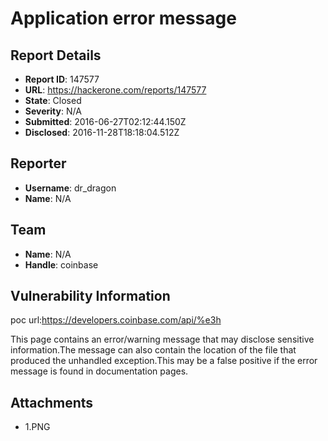 # Application error message

## Report Details
- **Report ID**: 147577
- **URL**: https://hackerone.com/reports/147577
- **State**: Closed
- **Severity**: N/A
- **Submitted**: 2016-06-27T02:12:44.150Z
- **Disclosed**: 2016-11-28T18:18:04.512Z

## Reporter
- **Username**: dr_dragon
- **Name**: N/A

## Team
- **Name**: N/A
- **Handle**: coinbase

## Vulnerability Information
poc url:https://developers.coinbase.com/api/%e3h

This page contains an error/warning message that may disclose sensitive information.The message can also contain the location of the file that produced the unhandled exception.This may be a false positive if the error message is found in documentation pages.


## Attachments
- 1.PNG
